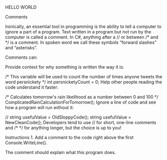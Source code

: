 HELLO WORLD

Comments

Ironically, an essential tool in programming is the ability to tell a computer to ignore a part of a program. Text written in a program but not run by the computer is called a comment. In C#, anything after a // or between /* and */ is a comment. In spoken word we call these symbols “forward slashes” and “asterisks”.

Comments can:

Provide context for why something is written the way it is:

/* This variable will be used to count the number of times anyone tweets the word persnickety */
int persnicketyCount = 0;
Help other people reading the code understand it faster:

/* Calculates tomorrow's rain likelihood as a number between 0 and 100 */
ComplicatedRainCalculationForTomorrow();
Ignore a line of code and see how a program will run without it:

// string usefulValue = OldSloppyCode();
string usefulValue = NewCleanCode();
Developers tend to use // for short, one-line comments and /* */ for anything longer, but the choice is up to you!

Instructions
1.
Add a comment to the code right above the first Console.WriteLine().

The comment should explain what this program does.


